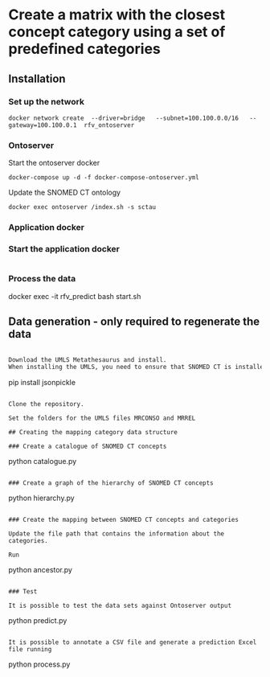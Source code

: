 # Create a matrix with the closest concept category using a set of predefined categories

## Installation

### Set up the network

```
docker network create  --driver=bridge   --subnet=100.100.0.0/16   --gateway=100.100.0.1  rfv_ontoserver
```

### Ontoserver

Start the ontoserver docker

```
docker-compose up -d -f docker-compose-ontoserver.yml
```

Update the SNOMED CT ontology

```
docker exec ontoserver /index.sh -s sctau
```

### Application docker

### Start the application docker


```

```

### Process the data

docker exec -it rfv_predict bash start.sh

## Data generation - only required to regenerate the data

```bash

Download the UMLS Metathesaurus and install.
When installing the UMLS, you need to ensure that SNOMED CT is installed.

```
pip install jsonpickle
```

Clone the repository.

Set the folders for the UMLS files MRCONSO and MRREL

## Creating the mapping category data structure

### Create a catalogue of SNOMED CT concepts

```
python catalogue.py
```

### Create a graph of the hierarchy of SNOMED CT concepts

```
python hierarchy.py
```

### Create the mapping between SNOMED CT concepts and categories

Update the file path that contains the information about the categories.

Run

```
python ancestor.py
```

### Test

It is possible to test the data sets against Ontoserver output

```
python predict.py
```

It is possible to annotate a CSV file and generate a prediction Excel file running

```
python process.py
```